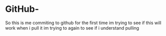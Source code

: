# GitHub-
So this is me commiting to github for the first time 
im trying to see if this will work when i pull it 
im trying to again to see if i understand pulling
